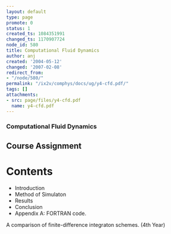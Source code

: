 ```yaml
---
layout: default
type: page
promote: 0
status: 1
created_ts: 1084351991
changed_ts: 1170907724
node_id: 580
title: Computational Fluid Dynamics
author: anj
created: '2004-05-12'
changed: '2007-02-08'
redirect_from:
- "/node/580/"
permalink: "/ix2v/comphys/docs/ug/y4-cfd.pdf/"
tags: []
attachments:
- src: page/files/y4-cfd.pdf
  name: y4-cfd.pdf
---
```

### Computational Fluid Dynamics
## Course Assignment
# Contents
* Introduction
* Method of Simulaton
* Results
* Conclusion
* Appendix A: FORTRAN code.

A comparison of finite-difference integraton schemes. (4th Year)
